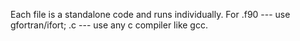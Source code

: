 Each file is a standalone code and runs individually. For .f90 --- use gfortran/ifort; .c  --- use any c compiler like gcc.
